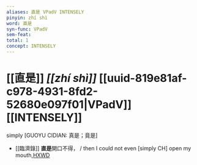 ```yaml
---
aliases: 直是 VPadV INTENSELY
pinyin: zhí shì
word: 直是
syn-func: VPadV
sem-feat: 
total: 1
concept: INTENSELY 
---
```

# [[直是]] *[[zhí shì]]*  [[uuid-819e81af-c978-4931-8fd2-52680e097f01|VPadV]] [[INTENSELY]]
simply [GUOYU CIDIAN: 真是；竟是]
 - [[臨濟錄]] **直是**開口不得， / then I could not even [simply CH] open my mouth,[HXWD](https://hxwd.org/textview.html?location=KR6q0053_T_001-0496b.39)